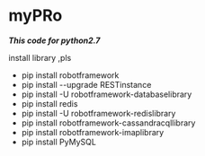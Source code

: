 # myPRo

***This code for python2.7***

install library ,pls

<ul>
<li>pip install robotframework</li>
  <li>pip install --upgrade RESTinstance</li>
  <li>pip install -U robotframework-databaselibrary</li>
  <li>pip install redis</li>
  <li>pip install -U robotframework-redislibrary</li>
  <li>pip install robotframework-cassandracqllibrary</li>
  <li>pip install robotframework-imaplibrary</li>
  <li>pip install PyMySQL</li>
</ul>






